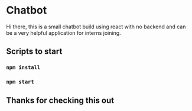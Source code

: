 # Chatbot 

Hi there, this is a small chatbot build using react with no backend and can be a very helpful application for interns joining.

## Scripts to start

### `npm install`
### `npm start`

## Thanks for checking this out
